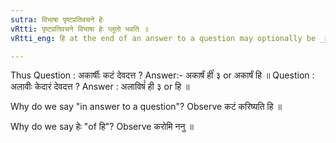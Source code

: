 ```yaml
---
sutra: विभाषा पृष्टप्रतिवचने हेः
vRtti: पृष्टप्रतिवचने विभाषा हेः प्लुतो भवति ॥
vRtti_eng: हि at the end of an answer to a question may optionally be _pluta_.

---
```

Thus Question : अकार्षीः कटं देवदत्त ? Answer:- अकार्षं ही꣡ ३ or अकार्षं हि ॥ Question : अलावीः केदारं देवदत्त ? Answer :  अलाविषं꣡ ही ३ or हि ॥ 

Why do we say "in answer to a question"? Observe कटं करिष्यति हि ॥

Why do we say हेः "of हि"? Observe करोमि ननु ॥